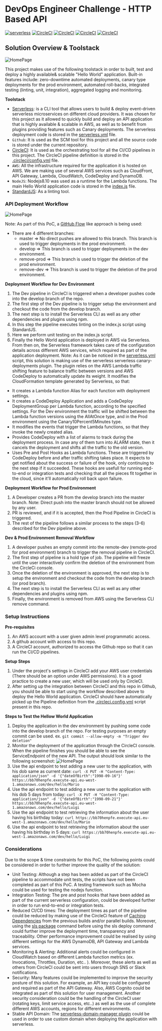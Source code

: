 # DevOps Engineer Challenge - HTTP Based API

[![serverless](http://public.serverless.com/badges/v3.svg)](http://www.serverless.com)
[![CircleCI](https://circleci.com/gh/Nikos-K/devops-api-challenge/tree/master.svg?style=svg&circle-token=ce7276abbdb86f46f3b434d75e0f1afce1e02154)](https://circleci.com/gh/Nikos-K/devops-api-challenge/tree/master)
[![CircleCI](https://circleci.com/gh/Nikos-K/devops-api-challenge/tree/develop.svg?style=svg&circle-token=ce7276abbdb86f46f3b434d75e0f1afce1e02154)](https://circleci.com/gh/Nikos-K/devops-api-challenge/tree/develop)
[![CircleCI](https://circleci.com/gh/Nikos-K/devops-api-challenge/tree/remove-prod.svg?style=svg&circle-token=ce7276abbdb86f46f3b434d75e0f1afce1e02154)](https://circleci.com/gh/Nikos-K/devops-api-challenge/tree/remove-prod)
[![CircleCI](https://circleci.com/gh/Nikos-K/devops-api-challenge/tree/remove-dev.svg?style=svg&circle-token=ce7276abbdb86f46f3b434d75e0f1afce1e02154)](https://circleci.com/gh/Nikos-K/devops-api-challenge/tree/remove-dev)


## Solution Overview & Toolstack
![HomePage](https://github.com/Nikos-K/devops-api-challenge/blob/master/img/architecture.jpg)

This project makes use of the following toolstack in order to built, test and deploy a highly available& scalable "Hello World" application. Built-in features include: zero-downtime automated deployments, canary type deployments for the prod environment, automated roll-backs, integrated testing (linting, unit, integration), aggregated logging and monitoring.

**Toolstack**
* [Serverless](https://serverless.com/framework/docs/): is a CLI tool that allows users to build & deploy event-driven serverless microservices on different cloud providers. It was chosen for this project as it allowed to quickly build and deploy an API application that is highly available & scalable in AWS, as well as to benefit from plugins providing features such as Canary deployments. The serverless deployment code is stored in the [serverless.yml](serverless.yml) file.
* `Github`: It is used as the SCM tool for this project and all the source code is stored under the current repository.
* [CircleCI](https://circleci.com): It is used as the orchestrating tool for all the CI/CD pipelines in this project. The CircleCI pipeline definition is stored in the [.circleci/config.yml](.circleci/config.yml) file.
* `AWS`: All the infrastructure required for the application it is hosted on AWS. We are making use of several AWS services such as CloudFront, API Gateway, Lambda, CloudWatch, CodeDeploy and DynamoDB.
* `NodeJS`: Nodejs8.10 was used as a runtime for the Lambda functions. The main Hello World application code is stored in the [index.js](index.js) file.
* [StandardJS](https://standardjs.com): As a linting tool.


### API Deployment Workflow
![HomePage](https://github.com/Nikos-K/devops-api-challenge/blob/master/img/workflow.jpg)

Note: As part of this PoC, a [GitHub Flow](https://guides.github.com/introduction/flow/) like approach is being used:
* There are 4 different branches:
    - master => No direct pushes are allowed to this branch. This branch is used to trigger deployments in the prod environment. 
    - develop => This branch is used to trigger deployments in the dev environment.
    - remove-prod => This branch is used to trigger the deletion of the prod environment.
    - remove-dev => This branch is used to trigger the deletion of the prod environment.


**Deployment Workflow for Dev Environment**
1. The Dev pipeline in CircleCI is triggered when a developer pushes code into the develop branch of the repo.
2. The first step of the Dev pipeline is to trigger setup the environment and checkout the code from the develop branch.
3. The next step is to install the Serverless CLI as well as any other dependencies and plugins using npm.
4. In this step the pipeline executes linting on the index.js script using StandardJS.
5. Here we perform unit testing on the index.js script.
6. Finally the Hello World application is deployed in AWS via Serverless. From then on, the Serverless framework takes care of the configuration details across different AWS services, which required as part of the application deployment. Note: As it can be noticed in the [serverless.yml](serverless.yml) script, this solution is making use of the serverless serverless canary-deployments plugin. The plugin relies on the AWS Lambda traffic shifting feature to balance traffic between versions and AWS CodeDeploy to automatically update its weight. It modifies the CloudFormation template generated by Serverless, so that:
* It creates a Lambda function Alias for each function with deployment settings.
* It creates a CodeDeploy Application and adds a CodeDeploy DeploymentGroup per Lambda function, according to the specified settings. For the Dev environment the traffic will be shifted between the Lambda function versions using the AllAtOnce type, and in the Prod environment using the Canary10Percent5Minutes type.
* It modifies the events that trigger the Lambda functions, so that they invoke the newly created alias.
* Provides CodeDeploy with a list of alarms to track during the deployment process. In case any of them turn into ALARM state, then it cancels the deployment and shifts all the traffic to the old version.
* Uses Pre and Post Hooks as Lambda functions. These are triggered by CodeDeploy before and after traffic shifting takes place. It expects to get notified about the success or failure of the hook, only continuing to the next step if it succeeded. These hooks are usefull for running end-to-end or integration tests and checking that all the pieces fit together in the cloud, since it'll automatically roll back upon failure.

**Deployment Workflow for Prod Environment**

1. A Developer creates a PR from the develop branch into the master branch. Note: Direct push into the master branch should not be allowed by any user.
2. PR is reviewed, and if it is accepted, then the Prod Pipeline in CircleCI is triggered.
3. The rest of the pipeline follows a similar process to the steps (3-6) described for the Dev pipeline above.

**Dev & Prod Environment Removal Workflow**

1. A developer pushes an empty commit into the remote-dev (remote-prod for prod environment) branch to trigger the removal pipeline in CircleCI.
2. The first step of pipeline is a hold type of job. The pipeline will freeze until the user interactively confirm the deletion of the environment from the CircleCi console.
3. Once the deletion of the environment is approved, the next step is to setup the environment and checkout the code from the develop branch (or prod branch).
4. The next step is to install the Serverless CLI as well as any other dependencies and plugins using npm.
5. Finally, the environment is removed from AWS using the Serverless CLI remove command.


### Setup Instructions
**Pre-requisites**
1. An AWS account with a user given admin level programmatic access.
2. A github account with access to this repo.
3. A CircleCI account, authorized to access the Github repo so that it can run the CI/CD pipelines.

**Setup Steps**
1. Under the project's settings in CircleCI add your AWS user credentials (There should be an option under AWS permissions). It is a good practice to create a new user, which will be used only by CircleCI.
2. After setting up the integration between CircleCI and this repo in Github, you should be able to start using the workflow described above to deploy the Hello World application. CircleCI should have automatically picked up the Pipeline definition from the [.circleci.config.yml](.circleci/config.yml) script present in this repo.

**Steps to Test the Hellow World Application**
1. Deploy the application in the dev environment by pushing some code into the develop branch of the repo. For testing purposes an empty commit can be used. ex. `git commit --allow-empty -m "Trigger dev deletion"`
2. Monitor the deployment of the application through the CircleCI console. When the pipeline finishes you should be able to see the ServiceEndpoint of the new API. The output should look similar to the following screenshot: ![HomePage](https://github.com/Nikos-K/devops-api-challenge/blob/master/img/api-endpoint.jpg)
3. Use the api endpoint to test adding a new user to the application, with his dob same as current date: `curl -X PUT -H "Content-Type: application/json" -d '{"dateOfBirth":"1998-09-16"}' https://bb70henpfe.execute-api.eu-west-1.amazonaws.com/dev/hello/Mario`
4. Use the api endpoint to test adding a new user to the application with his dob 5 days from today: `curl -X PUT -H "Content-Type: application/json" -d '{"dateOfBirth":"1998-09-21"}' https://bb70henpfe.execute-api.eu-west-1.amazonaws.com/dev/hello/Luigi`
5. Use the api endpoint to test retrieving the information about the user having his birthday today: `curl https://bb70henpfe.execute-api.eu-west-1.amazonaws.com/dev/hello/Mario`
6. Use the api endpoint to test retrieving the information about the user having his birthday in 5 days: `curl https://bb70henpfe.execute-api.eu-west-1.amazonaws.com/dev/hello/Luigi`

### Considerations
Due to the scope & time constraints for this PoC, the following points could be considered in order to further improve the quality of the solution:

* Unit Testing: Although a step has been added as part of the CircleCI pipeline to accommodate unit tests, the scripts have not been completed as part of this PoC. A testing framework such as Mocha could be used for testing the nodejs function. 
* Integration Testing: The pre and post hooks that have been added as part of the current serverless configuration, could be developed further in order to run end-to-end or integration tests.
* Reduced CI/CD times: The deployment times as part of the pipeline could be reduced by making use of the CircleCi feature of [Caching Dependencies](https://circleci.com/docs/2.0/caching/) from the previous builds and/or parallel builds. Moreover, using the [sls package](https://serverless.com/framework/docs/providers/aws/cli-reference/package/) command before using the sls deploy command could further improve the deployment time, transparency and traceability. Other performance improvement could be realised by using different settings for the AWS DynamoDB, API Gateway and Lambda services.
* Monitoring & Alerting: Additional alerts could be configured in CloudWatch based on different Lambda function metrics (ex. Invocations, Throttles, Duration, etc.. ). Moreover, these alerts as well as others from CircleCI could be sent into users through SNS or Slack notifications.
* Security: Many features could be implemented to improve the security posture of this solution. For example, an API key could be configured and required as part of the API Gateway. Also, AWS Cognito could be integrated as part of this solution for user management. Another security consideration could be the handling of the CircleCI user (rotating keys, limit service access, etc..) as well as the use of complete different AWS accounts, regions for different environments.
* Stable API Domain: The [serverless-domain-manager plugin](https://github.com/amplify-education/serverless-domain-manager) could be used in order to use custom domain when deploying the application with serverless.